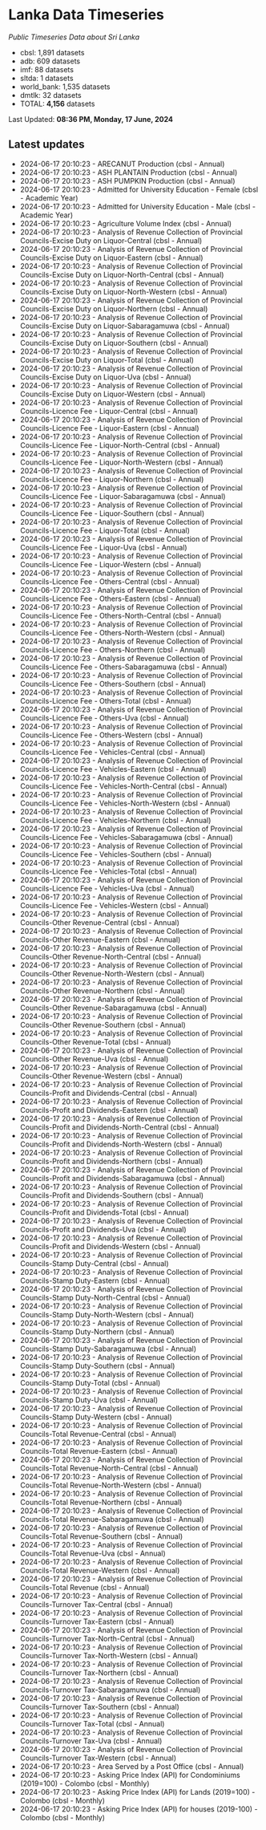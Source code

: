 # Lanka Data Timeseries
*Public Timeseries Data about Sri Lanka*

* cbsl: 1,891 datasets
* adb: 609 datasets
* imf: 88 datasets
* sltda: 1 datasets
* world_bank: 1,535 datasets
* dmtlk: 32 datasets
* TOTAL: **4,156** datasets

Last Updated: **08:36 PM, Monday, 17 June, 2024**

## Latest updates

* 2024-06-17 20:10:23 - ARECANUT Production (cbsl - Annual)
* 2024-06-17 20:10:23 - ASH PLANTAIN Production (cbsl - Annual)
* 2024-06-17 20:10:23 - ASH PUMPKIN Production (cbsl - Annual)
* 2024-06-17 20:10:23 - Admitted for University Education - Female (cbsl - Academic Year)
* 2024-06-17 20:10:23 - Admitted for University Education - Male (cbsl - Academic Year)
* 2024-06-17 20:10:23 - Agriculture Volume Index (cbsl - Annual)
* 2024-06-17 20:10:23 - Analysis of Revenue Collection of Provincial Councils-Excise Duty on Liquor-Central (cbsl - Annual)
* 2024-06-17 20:10:23 - Analysis of Revenue Collection of Provincial Councils-Excise Duty on Liquor-Eastern (cbsl - Annual)
* 2024-06-17 20:10:23 - Analysis of Revenue Collection of Provincial Councils-Excise Duty on Liquor-North-Central (cbsl - Annual)
* 2024-06-17 20:10:23 - Analysis of Revenue Collection of Provincial Councils-Excise Duty on Liquor-North-Western (cbsl - Annual)
* 2024-06-17 20:10:23 - Analysis of Revenue Collection of Provincial Councils-Excise Duty on Liquor-Northern (cbsl - Annual)
* 2024-06-17 20:10:23 - Analysis of Revenue Collection of Provincial Councils-Excise Duty on Liquor-Sabaragamuwa (cbsl - Annual)
* 2024-06-17 20:10:23 - Analysis of Revenue Collection of Provincial Councils-Excise Duty on Liquor-Southern (cbsl - Annual)
* 2024-06-17 20:10:23 - Analysis of Revenue Collection of Provincial Councils-Excise Duty on Liquor-Total (cbsl - Annual)
* 2024-06-17 20:10:23 - Analysis of Revenue Collection of Provincial Councils-Excise Duty on Liquor-Uva (cbsl - Annual)
* 2024-06-17 20:10:23 - Analysis of Revenue Collection of Provincial Councils-Excise Duty on Liquor-Western (cbsl - Annual)
* 2024-06-17 20:10:23 - Analysis of Revenue Collection of Provincial Councils-Licence Fee - Liquor-Central (cbsl - Annual)
* 2024-06-17 20:10:23 - Analysis of Revenue Collection of Provincial Councils-Licence Fee - Liquor-Eastern (cbsl - Annual)
* 2024-06-17 20:10:23 - Analysis of Revenue Collection of Provincial Councils-Licence Fee - Liquor-North-Central (cbsl - Annual)
* 2024-06-17 20:10:23 - Analysis of Revenue Collection of Provincial Councils-Licence Fee - Liquor-North-Western (cbsl - Annual)
* 2024-06-17 20:10:23 - Analysis of Revenue Collection of Provincial Councils-Licence Fee - Liquor-Northern (cbsl - Annual)
* 2024-06-17 20:10:23 - Analysis of Revenue Collection of Provincial Councils-Licence Fee - Liquor-Sabaragamuwa (cbsl - Annual)
* 2024-06-17 20:10:23 - Analysis of Revenue Collection of Provincial Councils-Licence Fee - Liquor-Southern (cbsl - Annual)
* 2024-06-17 20:10:23 - Analysis of Revenue Collection of Provincial Councils-Licence Fee - Liquor-Total (cbsl - Annual)
* 2024-06-17 20:10:23 - Analysis of Revenue Collection of Provincial Councils-Licence Fee - Liquor-Uva (cbsl - Annual)
* 2024-06-17 20:10:23 - Analysis of Revenue Collection of Provincial Councils-Licence Fee - Liquor-Western (cbsl - Annual)
* 2024-06-17 20:10:23 - Analysis of Revenue Collection of Provincial Councils-Licence Fee - Others-Central (cbsl - Annual)
* 2024-06-17 20:10:23 - Analysis of Revenue Collection of Provincial Councils-Licence Fee - Others-Eastern (cbsl - Annual)
* 2024-06-17 20:10:23 - Analysis of Revenue Collection of Provincial Councils-Licence Fee - Others-North-Central (cbsl - Annual)
* 2024-06-17 20:10:23 - Analysis of Revenue Collection of Provincial Councils-Licence Fee - Others-North-Western (cbsl - Annual)
* 2024-06-17 20:10:23 - Analysis of Revenue Collection of Provincial Councils-Licence Fee - Others-Northern (cbsl - Annual)
* 2024-06-17 20:10:23 - Analysis of Revenue Collection of Provincial Councils-Licence Fee - Others-Sabaragamuwa (cbsl - Annual)
* 2024-06-17 20:10:23 - Analysis of Revenue Collection of Provincial Councils-Licence Fee - Others-Southern (cbsl - Annual)
* 2024-06-17 20:10:23 - Analysis of Revenue Collection of Provincial Councils-Licence Fee - Others-Total (cbsl - Annual)
* 2024-06-17 20:10:23 - Analysis of Revenue Collection of Provincial Councils-Licence Fee - Others-Uva (cbsl - Annual)
* 2024-06-17 20:10:23 - Analysis of Revenue Collection of Provincial Councils-Licence Fee - Others-Western (cbsl - Annual)
* 2024-06-17 20:10:23 - Analysis of Revenue Collection of Provincial Councils-Licence Fee - Vehicles-Central (cbsl - Annual)
* 2024-06-17 20:10:23 - Analysis of Revenue Collection of Provincial Councils-Licence Fee - Vehicles-Eastern (cbsl - Annual)
* 2024-06-17 20:10:23 - Analysis of Revenue Collection of Provincial Councils-Licence Fee - Vehicles-North-Central (cbsl - Annual)
* 2024-06-17 20:10:23 - Analysis of Revenue Collection of Provincial Councils-Licence Fee - Vehicles-North-Western (cbsl - Annual)
* 2024-06-17 20:10:23 - Analysis of Revenue Collection of Provincial Councils-Licence Fee - Vehicles-Northern (cbsl - Annual)
* 2024-06-17 20:10:23 - Analysis of Revenue Collection of Provincial Councils-Licence Fee - Vehicles-Sabaragamuwa (cbsl - Annual)
* 2024-06-17 20:10:23 - Analysis of Revenue Collection of Provincial Councils-Licence Fee - Vehicles-Southern (cbsl - Annual)
* 2024-06-17 20:10:23 - Analysis of Revenue Collection of Provincial Councils-Licence Fee - Vehicles-Total (cbsl - Annual)
* 2024-06-17 20:10:23 - Analysis of Revenue Collection of Provincial Councils-Licence Fee - Vehicles-Uva (cbsl - Annual)
* 2024-06-17 20:10:23 - Analysis of Revenue Collection of Provincial Councils-Licence Fee - Vehicles-Western (cbsl - Annual)
* 2024-06-17 20:10:23 - Analysis of Revenue Collection of Provincial Councils-Other Revenue-Central (cbsl - Annual)
* 2024-06-17 20:10:23 - Analysis of Revenue Collection of Provincial Councils-Other Revenue-Eastern (cbsl - Annual)
* 2024-06-17 20:10:23 - Analysis of Revenue Collection of Provincial Councils-Other Revenue-North-Central (cbsl - Annual)
* 2024-06-17 20:10:23 - Analysis of Revenue Collection of Provincial Councils-Other Revenue-North-Western (cbsl - Annual)
* 2024-06-17 20:10:23 - Analysis of Revenue Collection of Provincial Councils-Other Revenue-Northern (cbsl - Annual)
* 2024-06-17 20:10:23 - Analysis of Revenue Collection of Provincial Councils-Other Revenue-Sabaragamuwa (cbsl - Annual)
* 2024-06-17 20:10:23 - Analysis of Revenue Collection of Provincial Councils-Other Revenue-Southern (cbsl - Annual)
* 2024-06-17 20:10:23 - Analysis of Revenue Collection of Provincial Councils-Other Revenue-Total (cbsl - Annual)
* 2024-06-17 20:10:23 - Analysis of Revenue Collection of Provincial Councils-Other Revenue-Uva (cbsl - Annual)
* 2024-06-17 20:10:23 - Analysis of Revenue Collection of Provincial Councils-Other Revenue-Western (cbsl - Annual)
* 2024-06-17 20:10:23 - Analysis of Revenue Collection of Provincial Councils-Profit and Dividends-Central (cbsl - Annual)
* 2024-06-17 20:10:23 - Analysis of Revenue Collection of Provincial Councils-Profit and Dividends-Eastern (cbsl - Annual)
* 2024-06-17 20:10:23 - Analysis of Revenue Collection of Provincial Councils-Profit and Dividends-North-Central (cbsl - Annual)
* 2024-06-17 20:10:23 - Analysis of Revenue Collection of Provincial Councils-Profit and Dividends-North-Western (cbsl - Annual)
* 2024-06-17 20:10:23 - Analysis of Revenue Collection of Provincial Councils-Profit and Dividends-Northern (cbsl - Annual)
* 2024-06-17 20:10:23 - Analysis of Revenue Collection of Provincial Councils-Profit and Dividends-Sabaragamuwa (cbsl - Annual)
* 2024-06-17 20:10:23 - Analysis of Revenue Collection of Provincial Councils-Profit and Dividends-Southern (cbsl - Annual)
* 2024-06-17 20:10:23 - Analysis of Revenue Collection of Provincial Councils-Profit and Dividends-Total (cbsl - Annual)
* 2024-06-17 20:10:23 - Analysis of Revenue Collection of Provincial Councils-Profit and Dividends-Uva (cbsl - Annual)
* 2024-06-17 20:10:23 - Analysis of Revenue Collection of Provincial Councils-Profit and Dividends-Western (cbsl - Annual)
* 2024-06-17 20:10:23 - Analysis of Revenue Collection of Provincial Councils-Stamp Duty-Central (cbsl - Annual)
* 2024-06-17 20:10:23 - Analysis of Revenue Collection of Provincial Councils-Stamp Duty-Eastern (cbsl - Annual)
* 2024-06-17 20:10:23 - Analysis of Revenue Collection of Provincial Councils-Stamp Duty-North-Central (cbsl - Annual)
* 2024-06-17 20:10:23 - Analysis of Revenue Collection of Provincial Councils-Stamp Duty-North-Western (cbsl - Annual)
* 2024-06-17 20:10:23 - Analysis of Revenue Collection of Provincial Councils-Stamp Duty-Northern (cbsl - Annual)
* 2024-06-17 20:10:23 - Analysis of Revenue Collection of Provincial Councils-Stamp Duty-Sabaragamuwa (cbsl - Annual)
* 2024-06-17 20:10:23 - Analysis of Revenue Collection of Provincial Councils-Stamp Duty-Southern (cbsl - Annual)
* 2024-06-17 20:10:23 - Analysis of Revenue Collection of Provincial Councils-Stamp Duty-Total (cbsl - Annual)
* 2024-06-17 20:10:23 - Analysis of Revenue Collection of Provincial Councils-Stamp Duty-Uva (cbsl - Annual)
* 2024-06-17 20:10:23 - Analysis of Revenue Collection of Provincial Councils-Stamp Duty-Western (cbsl - Annual)
* 2024-06-17 20:10:23 - Analysis of Revenue Collection of Provincial Councils-Total Revenue-Central (cbsl - Annual)
* 2024-06-17 20:10:23 - Analysis of Revenue Collection of Provincial Councils-Total Revenue-Eastern (cbsl - Annual)
* 2024-06-17 20:10:23 - Analysis of Revenue Collection of Provincial Councils-Total Revenue-North-Central (cbsl - Annual)
* 2024-06-17 20:10:23 - Analysis of Revenue Collection of Provincial Councils-Total Revenue-North-Western (cbsl - Annual)
* 2024-06-17 20:10:23 - Analysis of Revenue Collection of Provincial Councils-Total Revenue-Northern (cbsl - Annual)
* 2024-06-17 20:10:23 - Analysis of Revenue Collection of Provincial Councils-Total Revenue-Sabaragamuwa (cbsl - Annual)
* 2024-06-17 20:10:23 - Analysis of Revenue Collection of Provincial Councils-Total Revenue-Southern (cbsl - Annual)
* 2024-06-17 20:10:23 - Analysis of Revenue Collection of Provincial Councils-Total Revenue-Uva (cbsl - Annual)
* 2024-06-17 20:10:23 - Analysis of Revenue Collection of Provincial Councils-Total Revenue-Western (cbsl - Annual)
* 2024-06-17 20:10:23 - Analysis of Revenue Collection of Provincial Councils-Total Revenue (cbsl - Annual)
* 2024-06-17 20:10:23 - Analysis of Revenue Collection of Provincial Councils-Turnover Tax-Central (cbsl - Annual)
* 2024-06-17 20:10:23 - Analysis of Revenue Collection of Provincial Councils-Turnover Tax-Eastern (cbsl - Annual)
* 2024-06-17 20:10:23 - Analysis of Revenue Collection of Provincial Councils-Turnover Tax-North-Central (cbsl - Annual)
* 2024-06-17 20:10:23 - Analysis of Revenue Collection of Provincial Councils-Turnover Tax-North-Western (cbsl - Annual)
* 2024-06-17 20:10:23 - Analysis of Revenue Collection of Provincial Councils-Turnover Tax-Northern (cbsl - Annual)
* 2024-06-17 20:10:23 - Analysis of Revenue Collection of Provincial Councils-Turnover Tax-Sabaragamuwa (cbsl - Annual)
* 2024-06-17 20:10:23 - Analysis of Revenue Collection of Provincial Councils-Turnover Tax-Southern (cbsl - Annual)
* 2024-06-17 20:10:23 - Analysis of Revenue Collection of Provincial Councils-Turnover Tax-Total (cbsl - Annual)
* 2024-06-17 20:10:23 - Analysis of Revenue Collection of Provincial Councils-Turnover Tax-Uva (cbsl - Annual)
* 2024-06-17 20:10:23 - Analysis of Revenue Collection of Provincial Councils-Turnover Tax-Western (cbsl - Annual)
* 2024-06-17 20:10:23 - Area Served by a Post Office (cbsl - Annual)
* 2024-06-17 20:10:23 - Asking Price Index (API) for Condominiums (2019=100) - Colombo (cbsl - Monthly)
* 2024-06-17 20:10:23 - Asking Price Index (API) for Lands (2019=100) - Colombo (cbsl - Monthly)
* 2024-06-17 20:10:23 - Asking Price Index (API) for houses (2019-100) - Colombo (cbsl - Monthly)